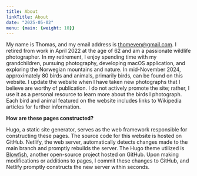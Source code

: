 ```yaml
---
title: About
linkTitle: About
date: "2025-05-02"
menu: {main: {weight: 10}}
---
```


My name is Thomas, and my email address is thomeven@gmail.com. I retired from work in April 2022 at the age of 62 and
am a passionate wildlife photographer. In my retirement, I enjoy spending time with my grandchildren, pursuing photography,
developing macOS application, and exploring the Norwegian mountains and nature. In mid-November 2024, approximately
80 birds and animals, primarily birds, can be found on this website. I update the website when I have taken new
photographs that I believe are worthy of publication. I do not actively promote the site; rather, I use it as a
personal resource to learn more about the birds I photograph. Each bird and animal featured on the website
includes links to Wikipedia articles for further information.

**How are these pages constructed?**

Hugo, a static site generator, serves as the web framework responsible for constructing these pages. The source code for
this website is hosted on GitHub. Netlify, the web server, automatically detects changes made to the main branch and
promptly rebuilds the server. The Hugo theme utilized is [Blowfish](https://github.com/nunocoracao/blowfish), another
open-source project hosted on GitHub. Upon making modifications or additions to pages, I commit these changes to GitHub, and
Netlify promptly constructs the new server within seconds.


